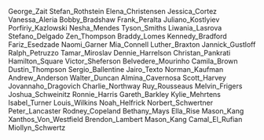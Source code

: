 George_Zait
Stefan_Rothstein
Elena_Christensen
Jessica_Cortez
Vanessa_Aleria
Bobby_Bradshaw
Frank_Peralta
Juliano_Kostlyiev
Porfiriy_Kazlowski
Nesha_Mendes
Tyson_Smiths
Liwania_Lasrova
Stefano_Delgado
Zen_Thompson
Braddy_Lomes
Kennedy_Bradford
Fariz_Esedzade
Naomi_Garner
Mia_Connell
Luther_Braxton
Jannick_Gustloff
Ralph_Petruzzo
Tamar_Miroslav
Dennie_Harrelson
Christan_Pankrati
Hamilton_Square
Victor_Sheferson
Belvedere_Mourinho
Camila_Brown
Dustin_Thompson
Sergio_Ballentine
Jairo_Texto
Norman_Kaufman
Andrew_Anderson
Walter_Duncan
Almina_Cavernosa
Scott_Harvey
Jovannaho_Dragovich
Charlie_Northway
Ruy_Rousseaus
Melvin_Frigers
Joshua_Schweinitz
Ronnie_Harris
Gareth_Barkley
Kylie_Mehrtens
Isabel_Turner
Louis_Wilkins
Noah_Helfrick
Norbert_Schwertner
Peter_Lancaster
Rodney_Copeland
Bethany_Mays
Ella_Rise
Mason_Kang
Xanthos_Von_Westfield
Brendon_Lambert
Mason_Kang
Camal_El_Rufian
Miollyn_Schwertz


